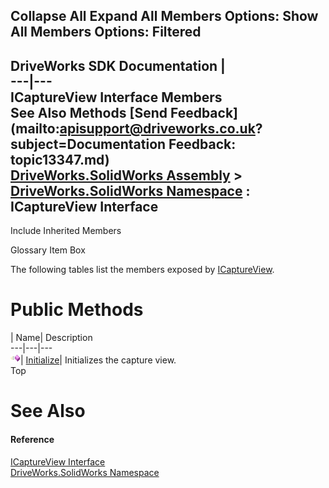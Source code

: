 Collapse All Expand All Members Options: Show All  Members Options: Filtered   
---  
DriveWorks SDK Documentation  |   
---|---  
ICaptureView Interface Members   
See Also Methods [Send Feedback](mailto:apisupport@driveworks.co.uk?subject=Documentation Feedback: topic13347.md)  
[DriveWorks.SolidWorks Assembly](topic13342.md) > [DriveWorks.SolidWorks Namespace](topic13345.md) : ICaptureView Interface  
---  
  
Include Inherited Members    


Glossary Item Box

The following tables list the members exposed by [ICaptureView](topic13347.md).

# Public Methods

| Name| Description  
---|---|---  
![ Method](dotnetimages/Method.gif)| [Initialize](topic13352.md)| Initializes the capture view.   
Top

# See Also

#### Reference

[ICaptureView Interface](topic13347.md)   
[DriveWorks.SolidWorks Namespace](topic13345.md)



